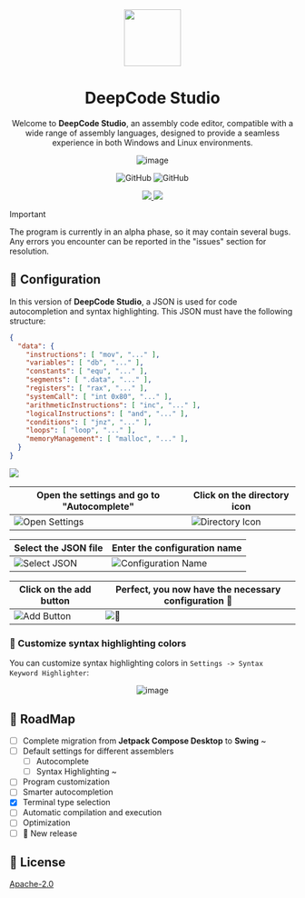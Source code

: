 <div align="center">

<img src="https://github.com/Daniel0110000/DeepCodeStudio/blob/master/ic_launcher.png" width="100px"/>  


# **DeepCode Studio**

Welcome to **DeepCode Studio**, an assembly code editor, compatible with a wide range of assembly languages, designed to provide a seamless experience in both Windows and Linux environments.

![image](https://github.com/user-attachments/assets/7cf1536a-cf39-47ce-8644-8df1ae365059)

![GitHub](https://img.shields.io/github/license/daniel0110000/deepcodestudio?style=for-the-badge&labelColor=282C34&color=1F6FEB) ![GitHub](https://img.shields.io/github/v/release/daniel0110000/deepcodestudio?style=for-the-badge&labelColor=282C34&color=1F6FEB)

<a href="https://github.com/Daniel0110000/DeepCodeStudio/releases/tag/v1.0.0-alpha.2">
  <img src="https://img.shields.io/badge/Linux-282C34?style=for-the-badge&logo=linux&logoColor=white"/>
</a>

<a href="https://github.com/Daniel0110000/DeepCodeStudio/releases/tag/v1.0.0-alpha.2">
  <img src="https://img.shields.io/badge/Windows-282C34?style=for-the-badge&logo=window&logoColor=white"/>
</a>

</div>

> [!IMPORTANT]
> The program is currently in an alpha phase, so it may contain several bugs. Any errors you encounter can be reported in the "issues" section for resolution.

## 🧩 Configuration
In this version of **DeepCode Studio**, a JSON is used for code autocompletion and syntax highlighting. This JSON must have the following structure:

```json
{
  "data": {
    "instructions": [ "mov", "..." ],
    "variables": [ "db", "..." ],
    "constants": [ "equ", "..." ],
    "segments": [ ".data", "..." ],
    "registers": [ "rax", "..." ],
    "systemCall": [ "int 0x80", "..." ],
    "arithmeticInstructions": [ "inc", "..." ],
    "logicalInstructions": [ "and", "..." ],
    "conditions": [ "jnz", "..." ],
    "loops": [ "loop", "..." ],
    "memoryManagement": [ "malloc", "..." ],
  }
}
```

<a href="https://github.com/Daniel0110000/DeepCodeStudio/blob/master/src/main/resources/extras/asm_config.json"/>
  <img src="https://img.shields.io/badge/Download%20Example-1F6FEB?style=for-the-badge&logo=google-cloud&logoColor=white"/>
<a/>

<div align="center">

| Open the settings and go to "Autocomplete"              | Click on the directory icon               |
| ---------------------- | ---------------------- |
| ![Open Settings](https://github.com/user-attachments/assets/86dec1aa-047e-4e99-82f9-c1576e940604) | ![Directory Icon](https://github.com/user-attachments/assets/c9bd0a65-3e9a-49b0-b3bf-3118743aa8f3)|

| Select the JSON file               | Enter the configuration name               |
| ---------------------- | ---------------------- |
| ![Select JSON](https://github.com/user-attachments/assets/ef00fcbd-6264-434e-9323-95ae19b26941) | ![Configuration Name](https://github.com/user-attachments/assets/1de4c480-73b6-4420-8402-a4085c3d87e1) |

| Click on the add button               | Perfect, you now have the necessary configuration 🥳               |
| ---------------------- | ---------------------- |
| ![Add Button](https://github.com/user-attachments/assets/e37fe196-93c1-411e-a703-9f2e0d38708b) | ![🥳](https://github.com/user-attachments/assets/c0f375ba-b5d1-4a97-a5e3-c9778eeb175d) |
  
</div>

### 🎨 Customize syntax highlighting colors

You can customize syntax highlighting colors in `Settings -> Syntax Keyword Highlighter`:

<div align="center">
  
  ![image](https://github.com/user-attachments/assets/7780619f-cbb8-42a4-bd7b-14a89cb0f542)
  
</div>

## 🚧 RoadMap
- [ ] Complete migration from **Jetpack Compose Desktop** to **Swing** ~
- [ ] Default settings for different assemblers
    - [ ] Autocomplete
    - [ ] Syntax Highlighting ~
- [ ] Program customization
- [ ] Smarter autocompletion
- [x] Terminal type selection
- [ ] Automatic compilation and execution
- [ ] Optimization
- [ ] 🚀 New release

## 📜 License
[Apache-2.0](/LICENSE)
